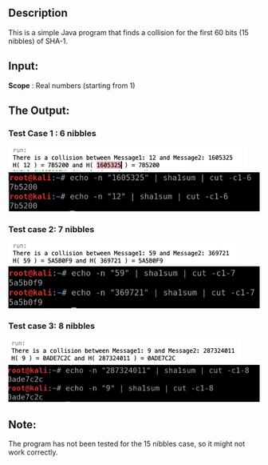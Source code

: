 ## Description 
This is a simple Java program that finds a collision for the first 60 bits (15 nibbles) of SHA-1. 

## Input: 
**Scope** : Real numbers (starting from 1)

## The Output:

### Test Case 1 : 6 nibbles
![6 nibbles](https://raw.githubusercontent.com/0xb1tByte/Postgraduate/master/Assignments/SHA1Collision/6-1.png)
![6 nibbles](https://raw.githubusercontent.com/0xb1tByte/Postgraduate/master/Assignments/SHA1Collision/6-2.png)


### Test case 2: 7 nibbles
![7 nibbles](https://raw.githubusercontent.com/0xb1tByte/Postgraduate/master/Assignments/SHA1Collision/7-1.png)
![7 nibbles](https://raw.githubusercontent.com/0xb1tByte/Postgraduate/master/Assignments/SHA1Collision/7-2.png)


### Test case 3: 8 nibbles
![8 nibbles](https://raw.githubusercontent.com/0xb1tByte/Postgraduate/master/Assignments/SHA1Collision/8-1.png)
![8 nibbles](https://raw.githubusercontent.com/0xb1tByte/Postgraduate/master/Assignments/SHA1Collision/8-2.png)


## Note: 
The program has not been tested for the 15 nibbles case, so it might not work correctly.
